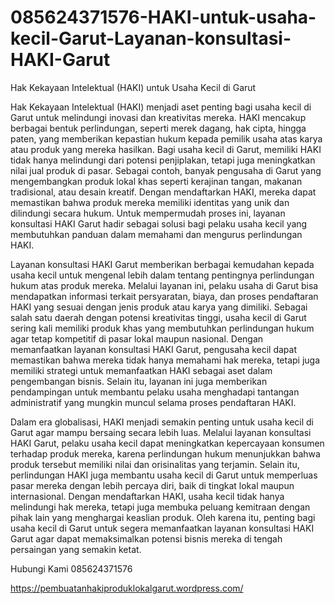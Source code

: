 # 085624371576-HAKI-untuk-usaha-kecil-Garut-Layanan-konsultasi-HAKI-Garut
Hak Kekayaan Intelektual (HAKI) untuk Usaha Kecil di Garut

Hak Kekayaan Intelektual (HAKI) menjadi aset penting bagi usaha kecil di Garut untuk melindungi inovasi dan kreativitas mereka. HAKI mencakup berbagai bentuk perlindungan, seperti merek dagang, hak cipta, hingga paten, yang memberikan kepastian hukum kepada pemilik usaha atas karya atau produk yang mereka hasilkan. Bagi usaha kecil di Garut, memiliki HAKI tidak hanya melindungi dari potensi penjiplakan, tetapi juga meningkatkan nilai jual produk di pasar. Sebagai contoh, banyak pengusaha di Garut yang mengembangkan produk lokal khas seperti kerajinan tangan, makanan tradisional, atau desain kreatif. Dengan mendaftarkan HAKI, mereka dapat memastikan bahwa produk mereka memiliki identitas yang unik dan dilindungi secara hukum. Untuk mempermudah proses ini, layanan konsultasi HAKI Garut hadir sebagai solusi bagi pelaku usaha kecil yang membutuhkan panduan dalam memahami dan mengurus perlindungan HAKI.

Layanan konsultasi HAKI Garut memberikan berbagai kemudahan kepada usaha kecil untuk mengenal lebih dalam tentang pentingnya perlindungan hukum atas produk mereka. Melalui layanan ini, pelaku usaha di Garut bisa mendapatkan informasi terkait persyaratan, biaya, dan proses pendaftaran HAKI yang sesuai dengan jenis produk atau karya yang dimiliki. Sebagai salah satu daerah dengan potensi kreativitas tinggi, usaha kecil di Garut sering kali memiliki produk khas yang membutuhkan perlindungan hukum agar tetap kompetitif di pasar lokal maupun nasional. Dengan memanfaatkan layanan konsultasi HAKI Garut, pengusaha kecil dapat memastikan bahwa mereka tidak hanya memahami hak mereka, tetapi juga memiliki strategi untuk memanfaatkan HAKI sebagai aset dalam pengembangan bisnis. Selain itu, layanan ini juga memberikan pendampingan untuk membantu pelaku usaha menghadapi tantangan administratif yang mungkin muncul selama proses pendaftaran HAKI.

Dalam era globalisasi, HAKI menjadi semakin penting untuk usaha kecil di Garut agar mampu bersaing secara lebih luas. Melalui layanan konsultasi HAKI Garut, pelaku usaha kecil dapat meningkatkan kepercayaan konsumen terhadap produk mereka, karena perlindungan hukum menunjukkan bahwa produk tersebut memiliki nilai dan orisinalitas yang terjamin. Selain itu, perlindungan HAKI juga membantu usaha kecil di Garut untuk memperluas pasar mereka dengan lebih percaya diri, baik di tingkat lokal maupun internasional. Dengan mendaftarkan HAKI, usaha kecil tidak hanya melindungi hak mereka, tetapi juga membuka peluang kemitraan dengan pihak lain yang menghargai keaslian produk. Oleh karena itu, penting bagi usaha kecil di Garut untuk segera memanfaatkan layanan konsultasi HAKI Garut agar dapat memaksimalkan potensi bisnis mereka di tengah persaingan yang semakin ketat.


Hubungi Kami
085624371576

https://pembuatanhakiproduklokalgarut.wordpress.com/
